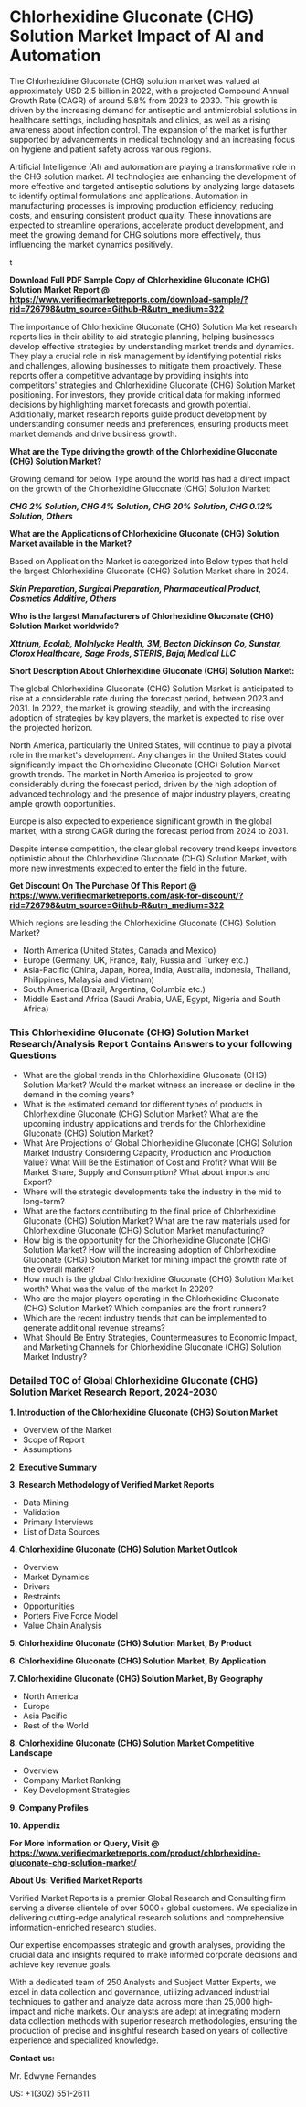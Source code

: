 <meta name="title" content="Global Chlorhexidine Gluconate (CHG) Solution Market Impact of AI and Automation"><meta name="description" content="The Chlorhexidine Gluconate (CHG) solution market was valued at approximately USD 2.5 billion in 2022, with a projected Compound Annual Growth Rate (CAGR) of around 5."><meta name="title" content="Chlorhexidine Gluconate (CHG) Solution Market Size, Share, Scope, Trends, Growth, Opportunities, Analysis, Forecast"><h1>Chlorhexidine Gluconate (CHG) Solution Market Impact of AI and Automation</h1><p>The Chlorhexidine Gluconate (CHG) solution market was valued at approximately USD 2.5 billion in 2022, with a projected Compound Annual Growth Rate (CAGR) of around 5.8% from 2023 to 2030. This growth is driven by the increasing demand for antiseptic and antimicrobial solutions in healthcare settings, including hospitals and clinics, as well as a rising awareness about infection control. The expansion of the market is further supported by advancements in medical technology and an increasing focus on hygiene and patient safety across various regions.</p><p>Artificial Intelligence (AI) and automation are playing a transformative role in the CHG solution market. AI technologies are enhancing the development of more effective and targeted antiseptic solutions by analyzing large datasets to identify optimal formulations and applications. Automation in manufacturing processes is improving production efficiency, reducing costs, and ensuring consistent product quality. These innovations are expected to streamline operations, accelerate product development, and meet the growing demand for CHG solutions more effectively, thus influencing the market dynamics positively.</p>t</p><p id="" class=""><strong>Download Full PDF Sample Copy of Chlorhexidine Gluconate (CHG) Solution Market Report @ <a href="https://www.verifiedmarketreports.com/download-sample/?rid=726798&utm_source=Github-R&utm_medium=322" target="_blank">https://www.verifiedmarketreports.com/download-sample/?rid=726798&utm_source=Github-R&utm_medium=322</a></strong></p><p>The importance of&nbsp;Chlorhexidine Gluconate (CHG) Solution Market research reports lies in their ability to aid strategic planning, helping businesses develop effective strategies by understanding market trends and dynamics. They play a crucial role in risk management by identifying potential risks and challenges, allowing businesses to mitigate them proactively. These reports offer a competitive advantage by providing insights into competitors' strategies and Chlorhexidine Gluconate (CHG) Solution Market positioning. For investors, they provide critical data for making informed decisions by highlighting market forecasts and growth potential. Additionally, market research reports guide product development by understanding consumer needs and preferences, ensuring products meet market demands and drive business growth.</p><p><strong>What are the&nbsp;Type driving the growth of the Chlorhexidine Gluconate (CHG) Solution Market?</strong></p><p id="" class="">Growing demand for below Type around the world has had a direct impact on the growth of the Chlorhexidine Gluconate (CHG) Solution Market:</p><em><strong>CHG 2% Solution, CHG 4% Solution, CHG 20% Solution, CHG 0.12% Solution, Others</strong></em></p><strong>What are the&nbsp;Applications&nbsp;of Chlorhexidine Gluconate (CHG) Solution Market available in the Market?</strong></p><p id="" class="">Based on Application the Market is categorized into Below types that held the largest Chlorhexidine Gluconate (CHG) Solution Market share In 2024.</p><em><strong>Skin Preparation, Surgical Preparation, Pharmaceutical Product, Cosmetics Additive, Others</strong></em></p><strong>Who is the largest Manufacturers of Chlorhexidine Gluconate (CHG) Solution Market worldwide?</strong></p><p><em><strong>Xttrium, Ecolab, Molnlycke Health, 3M, Becton Dickinson Co, Sunstar, Clorox Healthcare, Sage Prods, STERIS, Bajaj Medical LLC</strong></em></p><p id="" class=""><strong>Short Description About Chlorhexidine Gluconate (CHG) Solution Market:</strong></p><p>The global Chlorhexidine Gluconate (CHG) Solution Market is anticipated to rise at a considerable rate during the forecast period, between 2023 and 2031. In 2022, the market is growing steadily, and with the increasing adoption of strategies by key players, the market is expected to rise over the projected horizon.</p><p>North America, particularly the United States, will continue to play a pivotal role in the market's development. Any changes in the United States could significantly impact the Chlorhexidine Gluconate (CHG) Solution Market growth trends. The market in North America is projected to grow considerably during the forecast period, driven by the high adoption of advanced technology and the presence of major industry players, creating ample growth opportunities.</p><p>Europe is also expected to experience significant growth in the global market, with a strong CAGR during the forecast period from 2024 to 2031.</p><p>Despite intense competition, the clear global recovery trend keeps investors optimistic about the Chlorhexidine Gluconate (CHG) Solution Market, with more new investments expected to enter the field in the future.</p><p id="" class=""><strong>Get Discount On The Purchase Of This Report @ <a href="https://www.verifiedmarketreports.com/ask-for-discount/?rid=726798&utm_source=Github-R&utm_medium=322" target="_blank">https://www.verifiedmarketreports.com/ask-for-discount/?rid=726798&utm_source=Github-R&utm_medium=322</a></strong></p>Which regions are leading the Chlorhexidine Gluconate (CHG) Solution Market?</p><ul><li>North America (United States, Canada and Mexico)</li><li>Europe (Germany, UK, France, Italy, Russia and Turkey etc.)</li><li>Asia-Pacific (China, Japan, Korea, India, Australia, Indonesia, Thailand, Philippines, Malaysia and Vietnam)</li><li>South America (Brazil, Argentina, Columbia etc.)</li><li>Middle East and Africa (Saudi Arabia, UAE, Egypt, Nigeria and South Africa)</li></ul><h3 id="" class="">This Chlorhexidine Gluconate (CHG) Solution Market Research/Analysis Report Contains Answers to your following Questions</h3><ul><li>What are the global trends in the Chlorhexidine Gluconate (CHG) Solution Market? Would the market witness an increase or decline in the demand in the coming years?</li><li>What is the estimated demand for different types of products in Chlorhexidine Gluconate (CHG) Solution Market? What are the upcoming industry applications and trends for the Chlorhexidine Gluconate (CHG) Solution Market?</li><li>What Are Projections of Global Chlorhexidine Gluconate (CHG) Solution Market Industry Considering Capacity, Production and Production Value? What Will Be the Estimation of Cost and Profit? What Will Be Market Share, Supply and Consumption? What about imports and Export?</li><li>Where will the strategic developments take the industry in the mid to long-term?</li><li>What are the factors contributing to the final price of Chlorhexidine Gluconate (CHG) Solution Market? What are the raw materials used for Chlorhexidine Gluconate (CHG) Solution Market manufacturing?</li><li>How big is the opportunity for the Chlorhexidine Gluconate (CHG) Solution Market? How will the increasing adoption of Chlorhexidine Gluconate (CHG) Solution Market for mining impact the growth rate of the overall market?</li><li>How much is the global Chlorhexidine Gluconate (CHG) Solution Market worth? What was the value of the market In 2020?</li><li>Who are the major players operating in the Chlorhexidine Gluconate (CHG) Solution Market? Which companies are the front runners?</li><li>Which are the recent industry trends that can be implemented to generate additional revenue streams?</li><li>What Should Be Entry Strategies, Countermeasures to Economic Impact, and Marketing Channels for Chlorhexidine Gluconate (CHG) Solution Market Industry?</li></ul><h3 id="" class="">Detailed TOC of Global Chlorhexidine Gluconate (CHG) Solution Market Research Report, 2024-2030</h3><p id="" class=""><strong>1. Introduction of the Chlorhexidine Gluconate (CHG) Solution Market</strong></p><ul><li>Overview of the Market</li><li>Scope of Report</li><li>Assumptions</li></ul><p id="" class=""><strong>2. Executive Summary</strong></p><p id="" class=""><strong>3. Research Methodology of Verified Market Reports</strong></p><ul><li>Data Mining</li><li>Validation</li><li>Primary Interviews</li><li>List of Data Sources</li></ul><p id="" class=""><strong>4. Chlorhexidine Gluconate (CHG) Solution Market Outlook</strong></p><ul><li>Overview</li><li>Market Dynamics</li><li>Drivers</li><li>Restraints</li><li>Opportunities</li><li>Porters Five Force Model</li><li>Value Chain Analysis</li></ul><p id="" class=""><strong>5. Chlorhexidine Gluconate (CHG) Solution Market, By Product</strong></p><p id="" class=""><strong>6. Chlorhexidine Gluconate (CHG) Solution Market, By Application</strong></p><p id="" class=""><strong>7. Chlorhexidine Gluconate (CHG) Solution Market, By Geography</strong></p><ul><li>North America</li><li>Europe</li><li>Asia Pacific</li><li>Rest of the World</li></ul><p id="" class=""><strong>8. Chlorhexidine Gluconate (CHG) Solution Market Competitive Landscape</strong></p><ul><li>Overview</li><li>Company Market Ranking</li><li>Key Development Strategies</li></ul><p id="" class=""><strong>9. Company Profiles</strong></p><p id="" class=""><strong>10. Appendix</strong></p><p id="" class=""><strong>For More Information or Query, Visit @ <a href="https://www.verifiedmarketreports.com/product/chlorhexidine-gluconate-chg-solution-market/" target="_blank">https://www.verifiedmarketreports.com/product/chlorhexidine-gluconate-chg-solution-market/</a></strong></p><p id="" class=""><strong>About Us: Verified Market Reports</strong></p><p id="" class="">Verified Market Reports is a premier Global Research and Consulting firm serving a diverse clientele of over 5000+ global customers. We specialize in delivering cutting-edge analytical research solutions and comprehensive information-enriched research studies.</p><p id="" class="">Our expertise encompasses strategic and growth analyses, providing the crucial data and insights required to make informed corporate decisions and achieve key revenue goals.</p><p id="" class="">With a dedicated team of 250 Analysts and Subject Matter Experts, we excel in data collection and governance, utilizing advanced industrial techniques to gather and analyze data across more than 25,000 high-impact and niche markets. Our analysts are adept at integrating modern data collection methods with superior research methodologies, ensuring the production of precise and insightful research based on years of collective experience and specialized knowledge.</p><p id="" class=""><strong>Contact us:</strong></p><p id="" class="">Mr. Edwyne Fernandes</p><p id="" class="">US: +1(302) 551-2611</p>